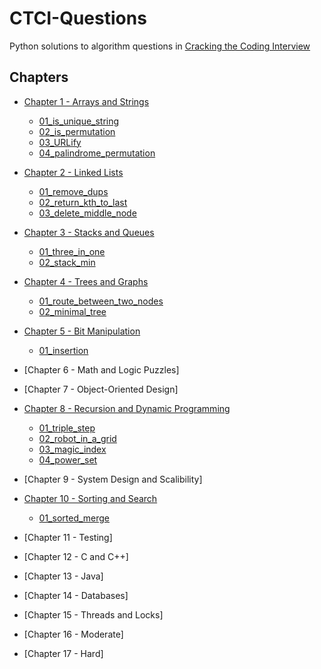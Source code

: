 # CTCI-Questions

Python solutions to algorithm questions in [Cracking the Coding Interview](https://www.amazon.co.uk/Cracking-Coding-Interview-6th-Programming/dp/0984782850/ref=sr_1_1?crid=15ZAINPTRT12O&keywords=cracking+the+coding+interview&qid=1566313120&s=gateway&sprefix=cracking+the+%2Caps%2C137&sr=8-1)

## Chapters

- [Chapter 1 - Arrays and Strings](chapter-1/)

  - [01_is_unique_string](chapter-1/Q01_is_unique_string.py)
  - [02_is_permutation](chapter-1/Q02_is_permutation.py)
  - [03_URLify](chapter-1/Q03_URLify.py)
  - [04_palindrome_permutation](chapter-1/Q04_palindrome_permutation.py)

- [Chapter 2 - Linked Lists](chapter-2/)

  - [01_remove_dups](chapter-2/Q01_remove_dups.py)
  - [02_return_kth_to_last](chapter-2/Q02_return_kth_to_last.py)
  - [03_delete_middle_node](chapter-2/Q03_delete_middle_node.py)

- [Chapter 3 - Stacks and Queues](chapter-3/)

  - [01_three_in_one](chapter-3/Q01_three_in_one.py)
  - [02_stack_min](chapter-3/Q02_stack_min.py)

- [Chapter 4 - Trees and Graphs](chapter-4/)

  - [01_route_between_two_nodes](chapter-4/Q01_route_between_nodes.py)
  - [02_minimal_tree](chapter-4/Q02_minimal_tree.py)

- [Chapter 5 - Bit Manipulation](chapter-5/)

  - [01_insertion](chaper_5/Q1_insertion.py)

- [Chapter 6 - Math and Logic Puzzles]

- [Chapter 7 - Object-Oriented Design]

- [Chapter 8 - Recursion and Dynamic Programming](chapter-8/)

  - [01_triple_step](chapter-8/Q01_triple_step.py)
  - [02_robot_in_a_grid](chapter-8/Q02_robot_in_a_grid.py)
  - [03_magic_index](chapter-8/Q03_magic_index.py)
  - [04_power_set](chapter-8/Q04_power_set.py)

- [Chapter 9 - System Design and Scalibility]

- [Chapter 10 - Sorting and Search](chapter-10/)

  - [01_sorted_merge](chapter-10/Q01_sorted_merge.py)

- [Chapter 11 - Testing]

- [Chapter 12 - C and C++]

- [Chapter 13 - Java]

- [Chapter 14 - Databases]

- [Chapter 15 - Threads and Locks]

- [Chapter 16 - Moderate]

- [Chapter 17 - Hard]
